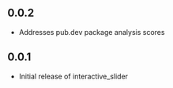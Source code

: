 ## 0.0.2

* Addresses pub.dev package analysis scores

## 0.0.1

* Initial release of interactive_slider
